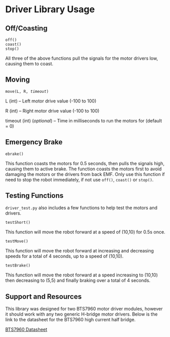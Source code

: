 # Driver Library Usage

## Off/Coasting
`off()`\
`coast()`\
`stop()`

All three of the above functions pull the signals for the motor drivers low, causing them to coast.

## Moving
`move(L, R, `<em>`timeout`</em>`)`

L (int) – Left motor drive value (-100 to 100)

R (int) – Right motor drive value (-100 to 100)

timeout (int) (*optional*) – Time in milliseconds to run the motors for (default = 0)

## Emergency Brake
`ebrake()`

This function coasts the motors for 0.5 seconds, then pulls the signals high, causing them to active brake.
The function coasts the motors first to avoid damaging the motors or the drivers from back EMF.
Only use this function if need to stop the robot immediately, if not use `off()`, `coast()` or `stop()`.

## Testing Functions
`driver_test.py` also includes a few functions to help test the motors and drivers.


`testShort()`

This function will move the robot forward at a speed of (10,10) for 0.5s once.

`testMove()`

This function will move the robot forward at increasing and decreasing speeds for a total of 4 seconds, up to a speed of (10,10).

`testBrake()`

This function will move the robot forward at a speed increasing to (10,10) then decreasing to (5,5) and finally braking over a total of 4 seconds.

## Support and Resources
This library was designed for two BTS7960 motor driver modules, however it should work with any two generic H-bridge motor drivers. 
Below is the link to the datasheet for the BTS7960 high current half bridge.

[BTS7960 Datasheet](BTS7960.pdf)
